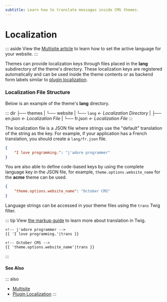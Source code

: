 ```yaml
---
subtitle: Learn how to translate messages inside CMS themes.
---
```

# Localization

::: aside
View the [Multisite article](../resources/multisite.md) to learn how to set the active language for your website.
:::

Themes can provide localization keys through files placed in the **lang** subdirectory of the theme's directory. These localization keys are registered automatically and can be used inside the theme contents or as backend form labels similar to [plugin localization](../../extend/system/localization.md).

### Localization File Structure

Below is an example of the theme's **lang** directory.

::: dir
├── themes
|   └── website
|       └── `lang`  _← Localization Directory_
|           ├── en.json  _← Localization File_
|           └── fr.json  _← Localization File_
:::

The localization file is a JSON file where strings use the "default" translation of the string as the key. For example, if your application has a French translation, you should create a `lang/fr.json` file.

```json
{
    "I love programming.": "j'adore programmer"
}
```

You are also able to define code-based keys by using the complete language key in the JSON file, for example, `theme.options.website_name` for the **acme** theme can be used.

```json
{
    "theme.options.website_name": "October CMS"
}
```

Language strings can be accessed in your theme files using the `trans` Twig filter.

::: tip
View [the markup guide](../../markup/filter/trans.md) to learn more about translation in Twig.
```twig
<!-- j'adore programmer -->
{{ 'I love programming.'|trans }}

<!-- October CMS -->
{{ 'theme.options.website_name'|trans }}
```
:::

#### See Also

::: also
* [Multisite](../resources/multisite.md)
* [Plugin Localization](../../extend/system/localization.md)
:::
